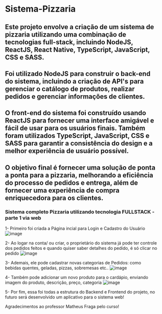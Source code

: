 # Sistema-Pizzaria

## Este projeto envolve a criação de um sistema de pizzaria utilizando uma combinação de tecnologias full-stack, incluindo NodeJS, ReactJS, React Native, TypeScript, JavaScript, CSS e SASS.

## Foi utilizado NodeJS para construir o back-end do sistema, incluindo a criação de API's para gerenciar o catálogo de produtos, realizar pedidos e gerenciar informações de clientes.

## O front-end do sistema foi construído usando ReactJS para fornecer uma interface amigável e fácil de usar para os usuários finais. Também foram utilizados TypeScript, JavaScript, CSS e SASS para garantir a consistência do design e a melhor experiência de usuário possível.

## O objetivo final é fornecer uma solução de ponta a ponta para a pizzaria, melhorando a eficiência do processo de pedidos e entrega, além de fornecer uma experiência de compra enriquecedora para os clientes.

### Sistema completo Pizzaria utilizando tecnologia FULLSTACK - parte 1 via web

1- Primeiro foi criada a Página incial para Login e Cadastro do Usuário
![image](https://user-images.githubusercontent.com/61145169/215184131-c74456e3-6c0e-4c5d-b1ec-a553c3dd1db1.png)

2- Ao logar na conta/ ou criar, o proprietário do sistema já pode ter controle dos pedidos feitos e quando quiser saber detalhes do pedido, é só clicar no pedido
![image](https://user-images.githubusercontent.com/61145169/215184306-65a4ccb5-706c-479d-81cc-53d049467e4b.png)

3- Ademais, ele pode cadastrar novas categorias de Pedidos: como bebidas quentes, geladas, pizzas, sobremesas etc..
![image](https://user-images.githubusercontent.com/61145169/215184450-47a552fd-a47b-4165-a109-0715751ba9d6.png)

4- Também pode adicionar um novo produto para o cardápio, enviando imagem do produto, descrição, preço, categoria
![image](https://user-images.githubusercontent.com/61145169/215184743-68822ee6-8968-4174-8c2a-a9c5960443ee.png)



5- Por fim, essa foi todas a estrutura do Backend e Frontend do projeto, no futuro será desenvolvido um aplicativo para o sistema web!



Agradecimentos ao professor Matheus Fraga pelo curso!
